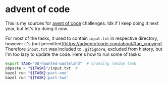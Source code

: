 # advent of code

This is my sources for [avent of code](https://adventofcode.com) challenges.
Idk if I keep doing it next year, but let's try doing it now.

For most of the tasks, it used to contain `input.txt` in respective directory, however it's (not permitted](https://adventofcode.com/about#faq_copying).
Therefore `input.txt` was included to `.gitignore`, excluded from history, but I'm too lazy to update the code.
Here's how to run some of tasks:
```sh
export TASK="08-haunted-wasteland"  # choosing random task
pbpaste > "${TASK}"/input.txt  # 
bazel run "${TASK}:part-one"
bazel run "${TASK}:part-two"
```
